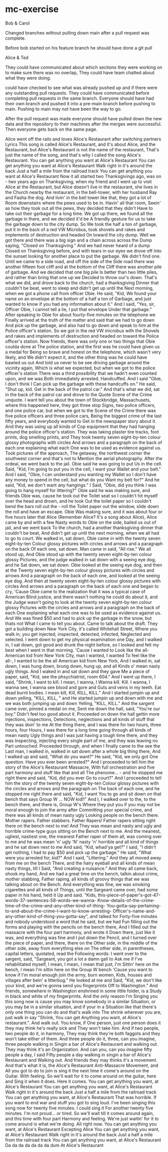 # mc-exercise

Bob & Carol

Changed branches without pulling down main after a pull request was complete.

Before bob started on his feature branch he should have done a git pull


Alice & Ted

They could have communicated about which sections they were working on to make sure there was no overlap, They could have team chatted about what they were doing.

could have checked to see what was already pushed up and if there were any outstanding pull requests. They could have communicated before completing pull requests in the same branch. Everyone should have had their own branch and pushed it into a pre-main branch before pushing to main. Pushing to main may not have been the way to go.

After the pull request was made everyone should have pulled down the new data and the repository to their machines after the merges were successful. Then everyone gets back on the same page.


Alice went off the rails and loves Alice's Restaurant after switching partners
Lyrics
This song is called Alice's Restaurant, and it's about Alice, and the
Restaurant, but Alice's Restaurant is not the name of the restaurant,
That's just the name of the song, and that's why I called the song Alice's
Restaurant.
You can get anything you want at Alice's Restaurant
You can get anything you want at Alice's Restaurant
Walk right in it's around the back
Just a half a mile from the railroad track
You can get anything you want at Alice's Restaurant
Now it all started two Thanksgivings ago, was on - two years ago on
Thanksgiving, when my friend and I went up to visit Alice at the
Restaurant, but Alice doesn't live in the restaurant, she lives in the
Church nearby the restaurant, in the bell-tower, with her husband Ray and
Fasha the dog. And livin' in the bell tower like that, they got a lot of
Room downstairs where the pews used to be in. Havin' all that room,
Seein' as how they took out all the pews, they decided that they didn't
Have to take out their garbage for a long time.
We got up there, we found all the garbage in there, and we decided it'd be
A friendly gesture for us to take the garbage down to the city dump. So
We took the half a ton of garbage, put it in the back of a red VW
Microbus, took shovels and rakes and implements of destruction and headed
On toward the city dump.
Well we got there and there was a big sign and a chain across across the
Dump saying, "Closed on Thanksgiving." And we had never heard of a dump
Closed on Thanksgiving before, and with tears in our eyes we drove off
Into the sunset looking for another place to put the garbage.
We didn't find one. Until we came to a side road, and off the side of the
Side road there was another fifteen foot cliff and at the bottom of the
Cliff there was another pile of garbage. And we decided that one big pile
Is better than two little piles, and rather than bring that one up we
Decided to throw our's down.
That's what we did, and drove back to the church, had a thanksgiving
Dinner that couldn't be beat, went to sleep and didn't get up until the
Next morning, when we got a phone call from officer Obie. He said, "Kid,
We found your name on an envelope at the bottom of a half a ton of
Garbage, and just wanted to know if you had any information about it." And
I said, "Yes, sir, Officer Obie, I cannot tell a lie, I put that envelope
Under that garbage."
After speaking to Obie for about fourty-five minutes on the telephone we
Finally arrived at the truth of the matter and said that we had to go down
And pick up the garbage, and also had to go down and speak to him at the
Police officer's station. So we got in the red VW microbus with the
Shovels and rakes and implements of destruction and headed on toward the
Police officer's station.
Now friends, there was only one or two things that Obie coulda done at
The police station, and the first was he could have given us a medal for
Being so brave and honest on the telephone, which wasn't very likely, and
We didn't expect it, and the other thing was he could have bawled us out
And told us never to be see driving garbage around the vicinity again,
Which is what we expected, but when we got to the police officer's station
There was a third possibility that we hadn't even counted upon, and we was
Both immediately arrested. Handcuffed. And I said "Obie, I don't think I
Can pick up the garbage with these handcuffs on." He said, "Shut up, kid.
Get in the back of the patrol car."
And that's what we did, sat in the back of the patrol car and drove to the
Quote Scene of the Crime unquote. I want tell you about the town of
Stockbridge, Massachusets, where this happened here, they got three stop
Signs, two police officers, and one police car, but when we got to the
Scene of the Crime there was five police officers and three police cars,
Being the biggest crime of the last fifty years, and everybody wanted to
Get in the newspaper story about it. And they was using up all kinds of
Cop equipment that they had hanging around the police officer's station.
They was taking plaster tire tracks, foot prints, dog smelling prints, and
They took twenty seven eight-by-ten colour glossy photographs with circles
And arrows and a paragraph on the back of each one explaining what each
One was to be used as evidence against us. Took pictures of the approach,
The getaway, the northwest corner the southwest corner and that's not to
Mention the aerial photography.
After the ordeal, we went back to the jail. Obie said he was going to put
Us in the cell. Said, "Kid, I'm going to put you in the cell, I want your
Wallet and your belt." And I said, "Obie, I can understand you wanting my
Wallet so I don't have any money to spend in the cell, but what do you
Want my belt for?" And he said, "Kid, we don't want any hangings." I
Said, "Obie, did you think I was going to hang myself for littering?"
Obie said he was making sure, and friends Obie was, cause he took out the
Toilet seat so I couldn't hit myself over the head and drown, and he took
Out the toilet paper so I couldn't bend the bars roll out the - roll the
Toilet paper out the window, slide down the roll and have an escape. Obie
Was making sure, and it was about four or five hours later that Alice
(Remember Alice? It's a song about Alice), Alice came by and with a few
Nasty words to Obie on the side, bailed us out of jail, and we went back
To the church, had a another thanksgiving dinner that couldn't be beat,
And didn't get up until the next morning, when we all had to go to court.
We walked in, sat down, Obie came in with the twenty seven eight-by-ten
Colour glossy pictures with circles and arrows and a paragraph on the back
Of each one, sat down. Man came in said, "All rise." We all stood up,
And Obie stood up with the twenty seven eight-by-ten colour glossy
Pictures, and the judge walked in sat down with a seeing eye dog, and he
Sat down, we sat down. Obie looked at the seeing eye dog, and then at the
Twenty seven eight-by-ten colour glossy pictures with circles and arrows
And a paragraph on the back of each one, and looked at the seeing eye dog.
And then at twenty seven eight-by-ten colour glossy pictures with circles
And arrows and a paragraph on the back of each one and began to cry,
'Cause Obie came to the realization that it was a typical case of American
Blind justice, and there wasn't nothing he could do about it, and the
Judge wasn't going to look at the twenty seven eight-by-ten colour glossy
Pictures with the circles and arrows and a paragraph on the back of each
One explaining what each one was to be used as evidence against us. And
We was fined $50 and had to pick up the garbage in the snow, but thats not
What I came to tell you about.
Came to talk about the draft.
They got a building down New York City, it's called Whitehall Street,
Where you walk in, you get injected, inspected, detected, infected,
Neglected and selected. I went down to get my physical examination one
Day, and I walked in, I sat down, got good and drunk the night before, so
I looked and felt my best when I went in that morning. 'Cause I wanted to
Look like the all-American kid from New York City, man I wanted, I wanted
To feel like the all-, I wanted to be the all American kid from New York,
And I walked in, sat down, I was hung down, brung down, hung up, and all
Kinds o' mean nasty ugly things. And I waked in and sat down and they gave
Me a piece of paper, said, "Kid, see the phsychiatrist, room 604."
And I went up there, I said, "Shrink, I want to kill. I mean, I wanna, I
Wanna kill. Kill. I wanna, I wanna see, I wanna see blood and gore and
Guts and veins in my teeth. Eat dead burnt bodies. I mean kill, Kill,
KILL, KILL." And I started jumpin up and down yelling, "KILL, KILL, " and
He started jumpin up and down with me and we was both jumping up and down
Yelling, "KILL, KILL." And the sargent came over, pinned a medal on me,
Sent me down the hall, said, "You're our boy."
Didn't feel too good about it.
Proceeded on down the hall gettin more injections, inspections,
Detections, neglections and all kinds of stuff that they was doin' to me
At the thing there, and I was there for two hours, three hours, four
Hours, I was there for a long time going through all kinds of mean nasty
Ugly things and I was just having a tough time there, and they was
Inspecting, injecting every single part of me, and they was leaving no
Part untouched. Proceeded through, and when I finally came to the see the
Last man, I walked in, walked in sat down after a whole big thing there,
And I walked up and said, "What do you want?" He said, "Kid, we only got
One question. Have you ever been arrested?"
And I proceeded to tell him the story of the Alice's Restaurant Massacre,
With full orchestration and five part harmony and stuff like that and all
The phenome... - and he stopped me right there and said, "Kid, did you ever
Go to court?"
And I proceeded to tell him the story of the twenty seven eight-by-ten
Colour glossy pictures with the circles and arrows and the paragraph on
The back of each one, and he stopped me right there and said, "Kid, I want
You to go and sit down on that bench that says Group W ... NOW kid!!"
And I, I walked over to the, to the bench there, and there is, Group W's
Where they put you if you may not be moral enough to join the army after
Committing your special crime, and there was all kinds of mean nasty ugly
Looking people on the bench there. Mother rapers. Father stabbers. Father
Rapers! Father rapers sitting right there on the bench next to me! And
They was mean and nasty and ugly and horrible crime-type guys sitting on the
Bench next to me. And the meanest, ugliest, nastiest one, the meanest
Father raper of them all, was coming over to me and he was mean 'n' ugly
'N' nasty 'n' horrible and all kind of things and he sat down next to me
And said, "Kid, whad'ya get?" I said, "I didn't get nothing, I had to pay
$50 and pick up the garbage." He said, "What were you arrested for, kid?"
And I said, "Littering." And they all moved away from me on the bench
There, and the hairy eyeball and all kinds of mean nasty things, till I
Said, "And creating a nuisance." And they all came back, shook my hand,
And we had a great time on the bench, talkin about crime, mother stabbing,
Father raping, all kinds of groovy things that we was talking about on the
Bench. And everything was fine, we was smoking cigarettes and all kinds of
Things, until the Sargeant came over, had some paper in his hand, held it
Up and said.
"Kids, this-piece-of-paper's-got-47-words-37-sentences-58-words-we-wanna-
Know-details-of-the-crime-time-of-the-crime-and-any-other-kind-of-thing-
You-gotta-say-pertaining-to-and-about-the-crime-I-want-to-know-arresting-
Officer's-name-and-any-other-kind-of-thing-you-gotta-say", and talked for
Forty-five minutes and nobody understood a word that he said, but we had
Fun filling out the forms and playing with the pencils on the bench there,
And I filled out the massacre with the four part harmony, and wrote it
Down there, just like it was, and everything was fine and I put down the
Pencil, and I turned over the piece of paper, and there, there on the
Other side, in the middle of the other side, away from everything else on
The other side, in parentheses, capital letters, quotated, read the
Following words:
I went over to the sargent, said, "Sargeant, you got a lot a damn gall to
Ask me if I've rehabilitated myself, I mean, I mean, I mean that just, I'm
Sittin' here on the bench, I mean I'm sittin here on the Group W bench
'Cause you want to know if I'm moral enough join the army, burn women,
Kids, houses and villages after bein' a litterbug." He looked at me and
Said, "Kid, we don't like your kind, and we're gonna send you fingerprints
Off to Washington."
And friends, somewhere in Washington enshrined in some little folder, is a
Study in black and white of my fingerprints. And the only reason I'm
Singing you this song now is cause you may know somebody in a similar
Situation, or you may be in a similar situation, and if your in a
Situation like that there's only one thing you can do and that's walk into
The shrink wherever you are, just walk in say "Shrink, You can get
Anything you want, at Alice's restaurant.". And walk out. You know, if
One person, just one person does it they may think he's really sick and
They won't take him. And if two people, two people do it, in harmony,
They may think they're both faggots and they won't take either of them.
And three people do it, three, can you imagine, three people walking in
Singin a bar of Alice's Restaurant and walking out. They may think it's an
Organization. And can you, can you imagine fifty people a day, I said
Fifty people a day walking in singin a bar of Alice's Restaurant and
Walking out. And friends they may thinks it's a movement.
And that's what it is, the Alice's Restaurant Anti-Massacre Movement, and
All you got to do to join is sing it the next time it come's around on the
Guitar.
With feeling. So we'll wait for it to come around on the guitar, here and
Sing it when it does. Here it comes.
You can get anything you want, at Alice's Restaurant
You can get anything you want, at Alice's Restaurant
Walk right in it's around the back
Just a half a mile from the railroad track
You can get anything you want, at Alice's Restaurant
That was horrible. If you want to end war and stuff you got to sing loud.
I've been singing this song now for twenty five minutes. I could sing it
For another twenty five minutes. I'm not proud... or tired.
So we'll wait till it comes around again, and this time with four part
Harmony and feeling.
We're just waitin' for it to come around is what we're doing.
All right now.
You can get anything you want, at Alice's Restaurant
Excepting Alice
You can get anything you want, at Alice's Restaurant
Walk right in it's around the back
Just a half a mile from the railroad track
You can get anything you want, at Alice's Restaurant
Da da da da da da da dum
At Alice's Restaurant